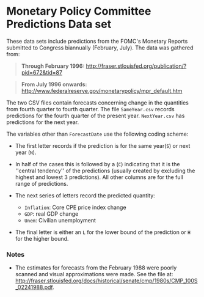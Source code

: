 # Monetary Policy Committee Predictions Data set

These data sets include predictions from the FOMC's Monetary Reports submitted to Congress biannually (February, July). The data was gathered from:

> **Through February 1996:** <http://fraser.stlouisfed.org/publication/?pid=672&tid=87>

> **From July 1996 onwards:** <http://www.federalreserve.gov/monetarypolicy/mpr_default.htm>

The two CSV files contain forecasts concerning change in the quantities from fourth quarter to fourth quarter. The file `SameYear.csv` records predictions for the fourth quarter of the present year. `NextYear.csv` has predictions for the next year.

The variables other than `ForecastDate` use the following coding scheme:

- The first letter records if the prediction is for the same year(`S`) or next year (`N`). 

- In half of the cases this is followed by a (`C`) indicating that it is the ''central tendency'' of the predictions (usually created by excluding the highest and lowest 3 predictions). All other columns are for the full range of predictions.

- The next series of letters record the predicted quantity:

	- `Inflation`: Core CPE price index change
	- `GDP`: real GDP change
	- `Unem`: Civilian unemployment
	
- The final letter is either an `L` for the lower bound of the prediction or `H` for the higher bound.


### Notes

- The estimates for forecasts from the February 1988 were poorly scanned and visual approximations were made. See the file at: <http://fraser.stlouisfed.org/docs/historical/senate/cmp/1980s/CMP_100S_02241988.pdf>.


